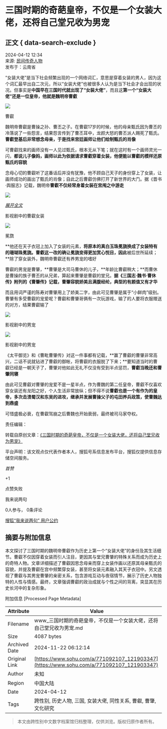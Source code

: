 # 三国时期的奇葩皇帝，不仅是一个女装大佬，还将自己堂兄收为男宠

## 正文 { data-search-exclude }


2024-04-12 12:34  
来源: [民间传奇人物](https://www.sohu.com/a/771092107_121903347?spm=smpc.content-abroad.content.1.1732255892874tK3NNs2)  
发布于：云南省  

“女装大佬”是当下社会频繁出现的一个网络词汇，意思是穿着女装的男人，因为这个词汇最早出自二次元，所以“女装大佬”也被很多人认为是当下社会才会出现的状况。但事实是**中国早在三国时代就出现了“女装大佬”**，而且这**第一个“女装大佬”还是一位皇帝，他就是魏明帝曹叡**

![](https://q0.itc.cn/images01/20240412/74145f151d8247e49459b93bfeb71b4b.jpeg)

曹叡

魏明帝曹叡是曹操之孙、曹丕之子。在曹叡17岁的时候，他的母亲甄氏因为曹丕的冷落说了一些怨言，结果怨言传到了曹丕耳中，龙颜大怒的曹丕派人赐死了甄氏。**曹叡登基后非常想念母亲，于是找来宫廷画师让他们绘制甄氏的肖像**

可曹叡找来的画师没有一人见过甄氏，根本无从下笔；就在这时有一个画师灵光一闪，**都说儿子像妈，画师以此为依据请求曹叡穿着女装，他便能以曹叡的模样还原甄氏的容貌**

念母心切的曹叡听了这番话后并没有犹豫，他不顾自己天子的身份穿上了女装，让画师成功的画出了甄氏的肖像；自此之后曹叡仿佛打开了新世界的大门。据《晋书·舆服志》记载，魏明帝**曹叡不仅经常身着女装在宫闱之中游走**

![](https://q3.itc.cn/images01/20240412/82508ae6fb2c4a5ab07684c18a4387ed.jpeg)

[_展开全文_](javascript:;)

影视剧中的曹叡女装

![](https://q8.itc.cn/images01/20240412/32769cbab08147718a570da0b98d1427.jpeg)

冕旒

**他还在天子衣冠上加入了女装的元素，**将原本的真白玉珠冕旒换成了女装特有的珊瑚珠冕旒。曹叡这一改的确让冕旒变得更加赏心悦目，因此**被后世所延续；**除了穿女装外，魏明帝曹叡还有养男宠的嗜好

曹叡的男宠是曹肇，**曹肇是大司马曹休的儿子，**年龄比曹叡稍大；**而曹休是曹操的族子曹丕的从兄弟，算起来曹肇是曹叡的堂兄。**据《三国志·魏书·曹休传》附列的《曹肇传》记载，曹肇容貌娇美且满腹经纶，典型的有颜值又有才华**

而且用词严谨的陈寿对曹肇用上了娇美二字，由此可见曹肇是属于“小鲜肉”级别。曹肇有多受曹叡的宠爱呢？曹叡和曹肇哥俩有一次玩游戏，输了的人要将衣服赠送的对方，结果曹叡输了

![](https://q1.itc.cn/images01/20240412/46332a9a6da7487180bcfb08da0949df.jpeg)

影视剧中的男宠

![](https://q4.itc.cn/images01/20240412/ea941ea0678b4d74bdbe3fb2466f7a4f.jpeg)

影视剧中的男宠

《太平御览》和《曹毗曹肇传》对这一件事都有记载，**赢了曹叡的曹肇非常高兴，二话不说就钻进了曹叡的御帐，将曹叡的衣服脱了下来；**要知道当时的曹叡已经是一朝天子了，曹肇对他如此无礼不仅没有受到半点惩罚，**曹叡当晚还和曹肇同寝**

由此可见曹叡对曹肇的宠爱不是一星半点，作为曹魏的第二任皇帝，曹叡不仅喜欢穿女装还有龙阳之好，个人生活非常放纵；但不得不说**曹叡也是一个有作为的皇帝，多次击溃蜀汉和东吴的进攻，继承并发展曹操父子的屯田养兵政策，使曹魏达到鼎盛**

可惜盛极必衰，在曹叡驾崩之后曹魏也开始衰弱，最终被司马家夺权。  

责任编辑：  

转载自原创文章：[《三国时期的奇葩皇帝，不仅是一个女装大佬，还将自己堂兄收为男宠》](/a/695817931_121245999)  

平台声明：该文观点仅代表作者本人，搜狐号系信息发布平台，搜狐仅提供信息存储空间服务。  

_首赞_

+1  

点赞失败  

我来说两句  

0人参与， 0条评论  

[搜狐“我来说两句” 用户公约](http://zt.pinglun.sohu.com/s2014/sljyhgy/index.shtml)

## 摘要与附加信息

<!-- tcd_abstract -->
本文探讨了三国时期的魏明帝曹叡作为历史上第一个“女装大佬”的身份及其生活细节。曹叡不仅因穿着女装而引人注目，更因其与堂兄曹肇的特殊关系而成为历史上的奇特人物。文章详细描述了曹叡因思念母亲而穿上女装作画以还原其母亲甄氏的容貌，并提及曹叡在宫中频繁穿女装，甚至将女装元素融入其天子衣冠中。另文透视了曹叡与其男宠曹肇的亲密关系，包含游戏互动与夜宿情节，展示了历史人物独特的人性与情感。最终，文章强调曹叡的政治成就与个性之间的背离，突显其在历史长河中的复杂形象。
<!-- tcd_abstract_end -->

附加信息 [Processed Page Metadata]

| Attribute       | Value                                  |
|-----------------|----------------------------------------|
| Filename        | www_三国时期的奇葩皇帝，不仅是一个女装大佬，还将自己堂兄收为男宠.md                             |
| Size            | 4087 bytes                           |
| Archived Date   | 2024-11-22 06:12:14                             |
| Original Link   | [https://www.sohu.com/a/771092107_121903347](https://www.sohu.com/a/771092107_121903347)                       |
| Author          | 未知                               |
| Region          | 中国大陆                               |
| Date            | 2024-04-12                                 |
| Tags            | 跨性别, 历史人物, 三国, 女装大佬, 同性关系, 曹叡, 曹肇, 文化研究                                 |
>
> 本文由跨性别中文数字档案馆归档整理，仅供浏览。版权归原作者所有。
>